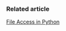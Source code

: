 
### Related article

[File Access in Python](http://ben-bai.blogspot.tw/2013/09/file-access-in-python.html)
